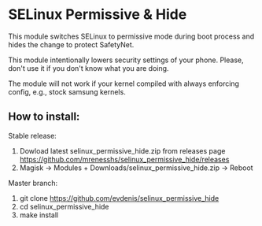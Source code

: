 # SELinux Permissive & Hide

This module switches SELinux to permissive mode during boot process and hides the change to protect SafetyNet.

This module intentionally lowers security settings of your
phone. Please, don't use it if you don't know what you are doing.

The module will not work if your kernel compiled with always enforcing config,
e.g., stock samsung kernels.

## How to install:

Stable release:
1. Dowload latest selinux_permissive_hide.zip from releases page
   https://github.com/mrenesshs/selinux_permissive_hide/releases
2. Magisk -> Modules + Downloads/selinux_permissive_hide.zip -> Reboot

Master branch:
1. git clone https://github.com/evdenis/selinux_permissive_hide
2. cd selinux_permissive_hide
3. make install
   
